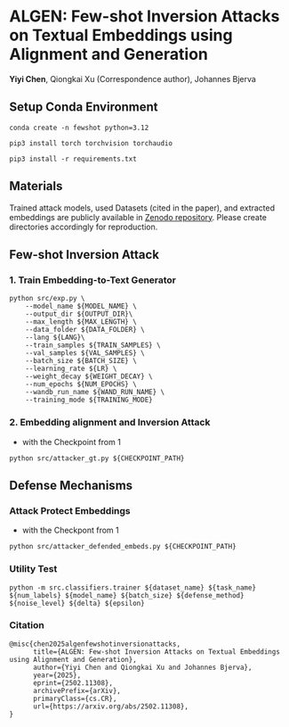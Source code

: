 # ALGEN: Few-shot Inversion Attacks on Textual Embeddings using Alignment and Generation

__Yiyi Chen__, Qiongkai Xu (Correspondence author), Johannes Bjerva


[//]: # (![ALGEN]&#40;Figure2_07.pdf&#41;)

## Setup Conda Environment
```
conda create -n fewshot python=3.12

pip3 install torch torchvision torchaudio

pip3 install -r requirements.txt
```

## Materials

Trained attack models, used Datasets (cited in the paper), and extracted embeddings are publicly available in [Zenodo repository](https://zenodo.org/records/15639971). Please create directories accordingly for reproduction.


## Few-shot Inversion Attack
### 1. Train Embedding-to-Text Generator 

```
python src/exp.py \
    --model_name ${MODEL_NAME} \
    --output_dir ${OUTPUT_DIR}\
    --max_length ${MAX_LENGTH} \
    --data_folder ${DATA_FOLDER} \
    --lang ${LANG}\
    --train_samples ${TRAIN_SAMPLES} \
    --val_samples ${VAL_SAMPLES} \
    --batch_size ${BATCH_SIZE} \
    --learning_rate ${LR} \
    --weight_decay ${WEIGHT_DECAY} \
    --num_epochs ${NUM_EPOCHS} \
    --wandb_run_name ${WAND_RUN_NAME} \
    --training_mode ${TRAINING_MODE}

```


### 2. Embedding alignment and Inversion Attack 

* with the Checkpoint from 1

```
python src/attacker_gt.py ${CHECKPOINT_PATH}

```

## Defense Mechanisms

### Attack Protect Embeddings 

* with the Checkpont from 1

```
python src/attacker_defended_embeds.py ${CHECKPOINT_PATH}
```

### Utility Test 

```
python -m src.classifiers.trainer ${dataset_name} ${task_name} ${num_labels} ${model_name} ${batch_size} ${defense_method} ${noise_level} ${delta} ${epsilon}

```


### Citation 
```
@misc{chen2025algenfewshotinversionattacks,
      title={ALGEN: Few-shot Inversion Attacks on Textual Embeddings using Alignment and Generation}, 
      author={Yiyi Chen and Qiongkai Xu and Johannes Bjerva},
      year={2025},
      eprint={2502.11308},
      archivePrefix={arXiv},
      primaryClass={cs.CR},
      url={https://arxiv.org/abs/2502.11308}, 
}
```


